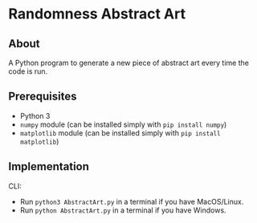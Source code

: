 # Randomness Abstract Art

## About

A Python program to generate a new piece of abstract art every time the code is run.

## Prerequisites

- Python 3
- `numpy` module (can be installed simply with `pip install numpy`)
- `matplotlib` module (can be installed simply with `pip install matplotlib`)

## Implementation

CLI:

- Run `python3 AbstractArt.py` in a terminal if you have MacOS/Linux.
- Run `python AbstractArt.py` in a terminal if you have Windows.
